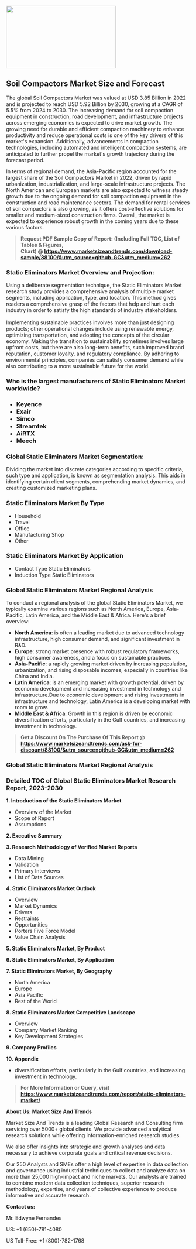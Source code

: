 <p><img class="alignnone size-medium wp-image-20088" src="https://ffe5etoiles.com/wp-content/uploads/2024/12/MST1-300x171.png" alt="" width="300" height="171" /></p><h2>Soil Compactors Market Size and Forecast</h2><p>The global Soil Compactors Market was valued at USD 3.85 Billion in 2022 and is projected to reach USD 5.92 Billion by 2030, growing at a CAGR of 5.5% from 2024 to 2030. The increasing demand for soil compaction equipment in construction, road development, and infrastructure projects across emerging economies is expected to drive market growth. The growing need for durable and efficient compaction machinery to enhance productivity and reduce operational costs is one of the key drivers of this market's expansion. Additionally, advancements in compaction technologies, including automated and intelligent compaction systems, are anticipated to further propel the market's growth trajectory during the forecast period.</p><p>In terms of regional demand, the Asia-Pacific region accounted for the largest share of the Soil Compactors Market in 2022, driven by rapid urbanization, industrialization, and large-scale infrastructure projects. The North American and European markets are also expected to witness steady growth due to the ongoing demand for soil compaction equipment in the construction and road maintenance sectors. The demand for rental services of soil compactors is also growing, as it offers cost-effective solutions for smaller and medium-sized construction firms. Overall, the market is expected to experience robust growth in the coming years due to these various factors.</p></p><blockquote id="" class=""><strong>Request PDF Sample Copy of Report: (Including Full TOC, List of Tables &amp; Figures, Chart)&nbsp;@&nbsp;<strong><a href="https://www.marketsizeandtrends.com/download-sample/88100/&utm_source=github-GC&utm_medium=262" target="_blank">https://www.marketsizeandtrends.com/download-sample/88100/&utm_source=github-GC&utm_medium=262</a></strong></strong></blockquote><h3 id="" class="">Static Eliminators Market&nbsp;Overview and Projection:</h3><p id="" class="">Using a deliberate segmentation technique, the Static Eliminators Market research study provides a comprehensive analysis of multiple market segments, including application, type, and location. This method gives readers a comprehensive grasp of the factors that help and hurt each industry in order to satisfy the high standards of industry stakeholders. <br /> <br />Implementing sustainable practices involves more than just designing products; other operational changes include using renewable energy, optimizing transportation, and adopting the concepts of the circular economy. Making the transition to sustainability sometimes involves large upfront costs, but there are also long-term benefits, such improved brand reputation, customer loyalty, and regulatory compliance. By adhering to environmental principles, companies can satisfy consumer demand while also contributing to a more sustainable future for the world.</p><h3 id="" class="">Who is the largest manufacturers of&nbsp;Static Eliminators Market worldwide?</h3><h3 class=""><p><ul><li>Keyence </li><li> Exair </li><li> Simco </li><li> Streamtek </li><li> AiRTX </li><li> Meech</li></ul></p></h3><h3 id="" class="">Global&nbsp;Static Eliminators Market Segmentation:</h3><p id="" class="">Dividing the market into discrete categories according to specific criteria, such type and application, is known as segmentation analysis. This aids in identifying certain client segments, comprehending market dynamics, and creating customized marketing plans.</p><h3 id="" class="">Static Eliminators Market&nbsp;By Type</h3><p><p><ul><li>Household</li><li> Travel</li><li> Office</li><li> Manufacturing Shop</li><li> Other</p></li></ul></p></p><h3 id="" class="">Static Eliminators Market&nbsp;By Application</h3><p class=""><p><ul><li>Contact Type Static Eliminators</li><li> Induction Type Static Eliminators</li></ul></p></p><h3 id="" class="">Global Static Eliminators Market Regional Analysis</h3><p id="" class="">To conduct a regional analysis of the global Static Eliminators Market, we typically examine various regions such as North America, Europe, Asia-Pacific, Latin America, and the Middle East &amp; Africa. Here's a brief overview:</p><ul><li><strong>North America</strong>: is often a leading market due to advanced technology infrastructure, high consumer demand, and significant investment in R&amp;D.</li><li><strong>Europe</strong>: strong market presence with robust regulatory frameworks, high consumer awareness, and a focus on sustainable practices.</li><li><strong>Asia-Pacific</strong>: a rapidly growing market driven by increasing population, urbanization, and rising disposable incomes, especially in countries like China and India.</li><li><strong>Latin America</strong>: is an emerging market with growth potential, driven by economic development and increasing investment in technology and infrastructure.Due to economic development and rising investments in infrastructure and technology, Latin America is a developing market with room to grow.</li><li><strong>Middle East &amp; Africa</strong>: Growth in this region is driven by economic diversification efforts, particularly in the Gulf countries, and increasing investment in technology.</li></ul><blockquote id="" class=""><strong>Get a Discount On The Purchase Of This Report @ <strong><a href="https://www.marketsizeandtrends.com/ask-for-discount/88100/&utm_source=github-GC&utm_medium=262" target="_blank">https://www.marketsizeandtrends.com/ask-for-discount/88100/&utm_source=github-GC&utm_medium=262</a></strong></strong></blockquote><h3 id="" class="">Global Static Eliminators Market Regional Analysis</h3><h3 id="" class="">Detailed TOC of Global Static Eliminators Market Research Report, 2023-2030</h3><p id="" class=""><strong>1. Introduction of the Static Eliminators Market</strong></p><ul><li>Overview of the Market</li><li>Scope of Report</li><li>Assumptions</li></ul><p id="" class=""><strong>2. Executive Summary</strong></p><p id="" class=""><strong>3. Research Methodology of Verified Market Reports</strong></p><ul><li>Data Mining</li><li>Validation</li><li>Primary Interviews</li><li>List of Data Sources</li></ul><p id="" class=""><strong>4. Static Eliminators Market Outlook</strong></p><ul><li>Overview</li><li>Market Dynamics</li><li>Drivers</li><li>Restraints</li><li>Opportunities</li><li>Porters Five Force Model</li><li>Value Chain Analysis</li></ul><p id="" class=""><strong>5. Static Eliminators Market, By Product</strong></p><p id="" class=""><strong>6. Static Eliminators Market, By Application</strong></p><p id="" class=""><strong>7. Static Eliminators Market, By Geography</strong></p><ul><li>North America</li><li>Europe</li><li>Asia Pacific</li><li>Rest of the World</li></ul><p id="" class=""><strong>8. Static Eliminators Market Competitive Landscape</strong></p><ul><li>Overview</li><li>Company Market Ranking</li><li>Key Development Strategies</li></ul><p id="" class=""><strong>9. Company Profiles</strong></p><p id="" class=""><strong>10. Appendix</strong></p><ul><li>diversification efforts, particularly in the Gulf countries, and increasing investment in technology.</li></ul><blockquote id="" class=""><strong>For More Information or Query, visit <strong><strong><a href="https://www.marketsizeandtrends.com/report/static-eliminators-market/" target="_blank">https://www.marketsizeandtrends.com/report/static-eliminators-market/</a></strong></strong></strong></blockquote><p id="" class=""><strong>About Us: Market Size And Trends</strong></p><p id="" class="">Market Size And Trends is a leading Global Research and Consulting firm servicing over 5000+ global clients. We provide advanced analytical research solutions while offering information-enriched research studies.</p><p id="" class="">We also offer insights into strategic and growth analyses and data necessary to achieve corporate goals and critical revenue decisions.</p><p id="" class="">Our 250 Analysts and SMEs offer a high level of expertise in data collection and governance using industrial techniques to collect and analyze data on more than 25,000 high-impact and niche markets. Our analysts are trained to combine modern data collection techniques, superior research methodology, expertise, and years of collective experience to produce informative and accurate research.</p><p id="" class=""><strong>Contact us:</strong></p><p id="" class="">Mr. Edwyne Fernandes</p><p id="" class="">US: +1 (650)-781-4080</p><p id="" class="">US Toll-Free: +1 (800)-782-1768</p>
